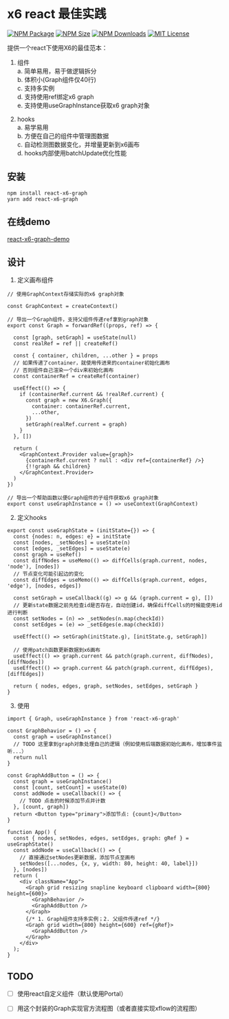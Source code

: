 # x6 react 最佳实践
<a href="https://www.npmjs.com/package/react-x6-graph"><img alt="NPM Package" src="https://img.shields.io/npm/v/react-x6-graph.svg?style=flat-square"></a>
<a href="https://www.npmjs.com/package/react-x6-graph"><img alt="NPM Size" src="https://img.shields.io/bundlephobia/minzip/react-x6-graph"></a>
<a href="https://www.npmjs.com/package/react-x6-graph"><img alt="NPM Downloads" src="https://img.shields.io/npm/dm/react-x6-graph?logo=npm&style=flat-square"></a>
<a href="/LICENSE"><img src="https://img.shields.io/github/license/lloydzhou/antv-x6-react-practice?style=flat-square" alt="MIT License"></a>

提供一个react下使用X6的最佳范本：
1. 组件  
a. 简单易用，易于做逻辑拆分  
b. 体积小(Graph组件仅40行)  
c. 支持多实例  
d. 支持使用ref绑定x6 graph  
e. 支持使用useGraphInstance获取x6 graph对象

2. hooks  
a. 易学易用  
b. 方便在自己的组件中管理图数据  
c. 自动检测图数据变化，并增量更新到x6画布  
d. hooks内部使用batchUpdate优化性能

## 安装
```
npm install react-x6-graph
yarn add react-x6-graph
```

## 在线demo

[react-x6-graph-demo](https://codesandbox.io/s/antv-x6-react-graph-demo-6ere13?file=/src/App.js)

## 设计
1. 定义画布组件
```
// 使用GraphContext存储实际的x6 graph对象

const GraphContext = createContext()

// 导出一个Graph组件，支持父组件传递ref拿到graph对象
export const Graph = forwardRef((props, ref) => {

  const [graph, setGraph] = useState(null)
  const realRef = ref || createRef()

  const { container, children, ...other } = props
  // 如果传递了container，就使用传进来的container初始化画布
  // 否则组件自己渲染一个div来初始化画布
  const containerRef = createRef(container)

  useEffect(() => {
    if (containerRef.current && !realRef.current) {
      const graph = new X6.Graph({
        container: containerRef.current,
        ...other,
      })
      setGraph(realRef.current = graph)
    }
  }, [])

  return (
    <GraphContext.Provider value={graph}>
      {containerRef.current ? null : <div ref={containerRef} />}
      {!!graph && children}
    </GraphContext.Provider>
  )
})

// 导出一个帮助函数以便Graph组件的子组件获取x6 graph对象
export const useGraphInstance = () => useContext(GraphContext)
```

2. 定义hooks
```
export const useGraphState = (initState={}) => {
  const {nodes: n, edges: e} = initState
  const [nodes, _setNodes] = useState(n)
  const [edges, _setEdges] = useState(e)
  const graph = useRef()
  const diffNodes = useMemo(() => diffCells(graph.current, nodes, 'node'), [nodes])
  // 节点变化可能引起边的变化
  const diffEdges = useMemo(() => diffCells(graph.current, edges, 'edge'), [nodes, edges])

  const setGraph = useCallback((g) => g && (graph.current = g), [])
  // 更新state数据之前先检查id是否存在，自动创建id，确保diffCells的时候能使用id进行判断
  const setNodes = (n) => _setNodes(n.map(checkId))
  const setEdges = (e) => _setEdges(e.map(checkId))

  useEffect(() => setGraph(initState.g), [initState.g, setGraph])

  // 使用patch函数更新数据到x6画布
  useEffect(() => graph.current && patch(graph.current, diffNodes), [diffNodes])
  useEffect(() => graph.current && patch(graph.current, diffEdges), [diffEdges])

  return { nodes, edges, graph, setNodes, setEdges, setGraph }
}
```

3. 使用
```
import { Graph, useGraphInstance } from 'react-x6-graph'

const GraphBehavior = () => {
  const graph = useGraphInstance()
  // TODO 这里拿到graph对象处理自己的逻辑（例如使用后端数据初始化画布，增加事件监听...）
  return null
}

const GraphAddButton = () => {
  const graph = useGraphInstance()
  const [count, setCount] = useState(0)
  const addNode = useCallback(() => {
    // TODO 点击的时候添加节点并计数
  }, [count, graph])
  return <Button type="primary">添加节点: {count}</Button>
}

function App() {
  const { nodes, setNodes, edges, setEdges, graph: gRef } = useGraphState()
  const addNode = useCallback(() => {
    // 直接通过setNodes更新数据，添加节点至画布
    setNodes([...nodes, {x, y, width: 80, height: 40, label}])
  }, [nodes])
  return (
    <div className="App">
      <Graph grid resizing snapline keyboard clipboard width={800} height={600}>
        <GraphBehavior />
        <GraphAddButton />
      </Graph>
      {/* 1. Graph组件支持多实例；2. 父组件传递ref */}
      <Graph grid width={800} height={600} ref={gRef}>
        <GraphAddButton />
      </Graph>
    </div>
  );
}
```


## TODO
- [ ] 使用react自定义组件（默认使用Portal）
- [ ] 用这个封装的Graph实现官方流程图（或者直接实现xflow的流程图）

